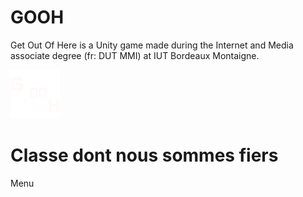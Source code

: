 # GOOH
Get Out Of Here is a Unity game made during the Internet and Media associate degree (fr: DUT MMI) at IUT Bordeaux Montaigne.

![Logo](Assets/Sprites/logo/logo.png)

# Classe dont nous sommes fiers
Menu
